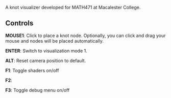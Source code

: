 A knot visualizer developed for MATH471 at Macalester College.

## Controls
**MOUSE1**: Click to place a knot node. Optionally, you can click and drag your mouse and nodes will be placed automatically.

**ENTER**: Switch to visualization mode 1.

**ALT**: Reset camera position to default.

**F1**: Toggle shaders on/off

**F2**: 

**F3**: Toggle debug menu on/off


